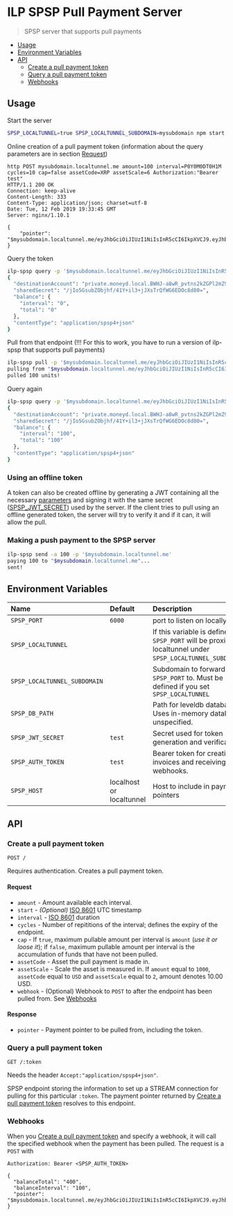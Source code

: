 # ILP SPSP Pull Payment Server
> SPSP server that supports pull payments

- [Usage](#usage)
- [Environment Variables](#environment-variables)
- [API](#api)
  - [Create a pull payment token](#create-a-pull-payment-token)
  - [Query a pull payment token](#query-a-pull-payment-token)
  - [Webhooks](#webhooks)

## Usage

Start the server
```sh
SPSP_LOCALTUNNEL=true SPSP_LOCALTUNNEL_SUBDOMAIN=mysubdomain npm start
```
Online creation of a pull payment token (information about the query parameters are in section [Request](###Request))

```http
http POST mysubdomain.localtunnel.me amount=100 interval=P0Y0M0DT0H1M cycles=10 cap=false assetCode=XRP assetScale=6 Authorization:"Bearer test" 
HTTP/1.1 200 OK
Connection: keep-alive
Content-Length: 333
Content-Type: application/json; charset=utf-8
Date: Tue, 12 Feb 2019 19:33:45 GMT
Server: nginx/1.10.1

{
    "pointer": "$mysubdomain.localtunnel.me/eyJhbGciOiJIUzI1NiIsInR5cCI6IkpXVCJ9.eyJhbW91bnQiOiIxMDAiLCJzdGFydCI6IjIwMTktMDItMTJUMTk6MzM6NDUuMTE1WiIsImludGVydmFsIjoiUDBZME0wRFQwSDFNIiwiY3ljbGVzIjoiMTAiLCJjYXAiOiJmYWxzZSIsImFzc2V0Q29kZSI6IlhSUCIsImFzc2V0U2NhbGUiOiI2IiwiaWF0IjoxNTUwMDAwMDI1fQ.qIf8kxq2DU3L6GcaPZSZJOBOksxEoEmUxWiRkyvmO44"
}
```
Query the token
```sh
ilp-spsp query -p '$mysubdomain.localtunnel.me/eyJhbGciOiJIUzI1NiIsInR5cCI6IkpXVCJ9.eyJhbW91bnQiOiIxMDAiLCJzdGFydCI6IjIwMTktMDItMTJUMTk6MzM6NDUuMTE1WiIsImludGVydmFsIjoiUDBZME0wRFQwSDFNIiwiY3ljbGVzIjoiMTAiLCJjYXAiOiJmYWxzZSIsImFzc2V0Q29kZSI6IlhSUCIsImFzc2V0U2NhbGUiOiI2IiwiaWF0IjoxNTUwMDAwMDI1fQ.qIf8kxq2DU3L6GcaPZSZJOBOksxEoEmUxWiRkyvmO44'
{
  "destinationAccount": "private.moneyd.local.BWHJ-a8wR_pvtns2kZGPl2mZ9oMnhjgCkg0L38zIs6E.aaB89gkDgV22aG54_b8BVAua~eyJhbGciOiJIUzI1NiIsInR5cCI6IkpXVCJ9~eyJhbW91bnQiOiIxMDAiLCJzdGFydCI6IjIwMTktMDItMTJUMTk6MzM6NDUuMTE1WiIsImludGVydmFsIjoiUDBZME0wRFQwSDFNIiwiY3ljbGVzIjoiMTAiLCJjYXAiOiJmYWxzZSIsImFzc2V0Q29kZSI6IlhSUCIsImFzc2V0U2NhbGUiOiI2IiwiaWF0IjoxNTUwMDAwMDI1fQ~qIf8kxq2DU3L6GcaPZSZJOBOksxEoEmUxWiRkyvmO44",
  "sharedSecret": "/jIo5GsubZObjhf/41Y+il3+jJXsTrQfWG6EDOc8d80=",
  "balance": {
    "interval": "0",
    "total": "0"
  },
  "contentType": "application/spsp4+json"
}
```

Pull from that endpoint (!!! For this to work, you have to run a version of ilp-spsp that supports pull payments)
```sh
ilp-spsp pull -p '$mysubdomain.localtunnel.me/eyJhbGciOiJIUzI1NiIsInR5cCI6IkpXVCJ9.eyJhbW91bnQiOiIxMDAiLCJzdGFydCI6IjIwMTktMDItMTJUMTk6MzM6NDUuMTE1WiIsImludGVydmFsIjoiUDBZME0wRFQwSDFNIiwiY3ljbGVzIjoiMTAiLCJjYXAiOiJmYWxzZSIsImFzc2V0Q29kZSI6IlhSUCIsImFzc2V0U2NhbGUiOiI2IiwiaWF0IjoxNTUwMDAwMDI1fQ.qIf8kxq2DU3L6GcaPZSZJOBOksxEoEmUxWiRkyvmO44'
pulling from "$mysubdomain.localtunnel.me/eyJhbGciOiJIUzI1NiIsInR5cCI6IkpXVCJ9.eyJhbW91bnQiOiIxMDAiLCJzdGFydCI6IjIwMTktMDItMTJUMTk6MzM6NDUuMTE1WiIsImludGVydmFsIjoiUDBZME0wRFQwSDFNIiwiY3ljbGVzIjoiMTAiLCJjYXAiOiJmYWxzZSIsImFzc2V0Q29kZSI6IlhSUCIsImFzc2V0U2NhbGUiOiI2IiwiaWF0IjoxNTUwMDAwMDI1fQ.qIf8kxq2DU3L6GcaPZSZJOBOksxEoEmUxWiRkyvmO44"...
pulled 100 units!
```

Query again
```sh
ilp-spsp query -p '$mysubdomain.localtunnel.me/eyJhbGciOiJIUzI1NiIsInR5cCI6IkpXVCJ9.eyJhbW91bnQiOiIxMDAiLCJzdGFydCI6IjIwMTktMDItMTJUMTk6MzM6NDUuMTE1WiIsImludGVydmFsIjoiUDBZME0wRFQwSDFNIiwiY3ljbGVzIjoiMTAiLCJjYXAiOiJmYWxzZSIsImFzc2V0Q29kZSI6IlhSUCIsImFzc2V0U2NhbGUiOiI2IiwiaWF0IjoxNTUwMDAwMDI1fQ.qIf8kxq2DU3L6GcaPZSZJOBOksxEoEmUxWiRkyvmO44'
{
  "destinationAccount": "private.moneyd.local.BWHJ-a8wR_pvtns2kZGPl2mZ9oMnhjgCkg0L38zIs6E.aaB89gkDgV22aG54_b8BVAua~eyJhbGciOiJIUzI1NiIsInR5cCI6IkpXVCJ9~eyJhbW91bnQiOiIxMDAiLCJzdGFydCI6IjIwMTktMDItMTJUMTk6MzM6NDUuMTE1WiIsImludGVydmFsIjoiUDBZME0wRFQwSDFNIiwiY3ljbGVzIjoiMTAiLCJjYXAiOiJmYWxzZSIsImFzc2V0Q29kZSI6IlhSUCIsImFzc2V0U2NhbGUiOiI2IiwiaWF0IjoxNTUwMDAwMDI1fQ~qIf8kxq2DU3L6GcaPZSZJOBOksxEoEmUxWiRkyvmO44",
  "sharedSecret": "/jIo5GsubZObjhf/41Y+il3+jJXsTrQfWG6EDOc8d80=",
  "balance": {
    "interval": "100",
    "total": "100"
  },
  "contentType": "application/spsp4+json"
}
```

### Using an offline token

A token can also be created offline by generating a JWT containing all the necessary [parameters](####Request) and signing it with the same secret ([SPSP_JWT_SECRET](##Environment-Variables)) used by the server. If the client tries to pull using an offline generated token, the server will try to verify it and if it can, it will allow the pull. 

### Making a push payment to the SPSP server
```sh
ilp-spsp send -a 100 -p '$mysubdomain.localtunnel.me'
paying 100 to "$mysubdomain.localtunnel.me"...
sent!
```

## Environment Variables

| Name | Default | Description |
|:---|:---|:---|
| `SPSP_PORT` | `6000` | port to listen on locally. |
| `SPSP_LOCALTUNNEL` | | If this variable is defined, `SPSP_PORT` will be proxied by localtunnel under `SPSP_LOCALTUNNEL_SUBDOMAIN`. |
| `SPSP_LOCALTUNNEL_SUBDOMAIN` | | Subdomain to forward `SPSP_PORT` to. Must be defined if you set `SPSP_LOCALTUNNEL` |
| `SPSP_DB_PATH` | | Path for leveldb database. Uses in-memory database if unspecified. |
| `SPSP_JWT_SECRET` | `test` | Secret used for token generation and verification. |
| `SPSP_AUTH_TOKEN` | `test` | Bearer token for creating invoices and receiving webhooks. |
| `SPSP_HOST` | localhost or localtunnel | Host to include in payment pointers |

## API

### Create a pull payment token

```http
POST /
```

Requires authentication. Creates a pull payment token.

#### Request

- `amount` -  Amount available each interval.
- `start` - _(Optional)_ [ISO 8601](https://en.wikipedia.org/wiki/ISO_8601) UTC timestamp
- `interval` - [ISO 8601](https://en.wikipedia.org/wiki/ISO_8601) duration
- `cycles` - Number of repititions of the interval; defines the expiry of the endpoint.
- `cap` - If `true`, maximum pullable amount per interval is `amount` (_use it or loose it_); if `false`, maximum pullable amount per interval is the accumulation of funds that have not been pulled.
- `assetCode` - Asset the pull payment is made in.
- `assetScale` - Scale the asset is measured in. If `amount` equal to `1000`, `assetCode` equal to `USD` and `assetScale` equal to `2`, amount denotes 10.00 USD.
- `webhook` - (Optional) Webhook to `POST` to after the endpoint has been pulled from. See [Webhooks](#webhooks)

#### Response

- `pointer` - Payment pointer to be pulled from, including the token.

### Query a pull payment token

```http
GET /:token
```
Needs the header `Accept:"application/spsp4+json"`.

SPSP endpoint storing the information to set up a STREAM connection for pulling for this particular `:token`. The payment pointer
returned by [Create a pull payment token](#create-a-pull-payment-token) resolves to this endpoint.

### Webhooks

When you [Create a pull payment token](#create-a-pull-payment-token) and specify a webhook, it will
call the specified webhook when the payment has been pulled. The request is a `POST` with

```http
Authorization: Bearer <SPSP_AUTH_TOKEN>

{
  "balanceTotal": "400",
  "balanceInterval": "100",
  "pointer": "$mysubdomain.localtunnel.me/eyJhbGciOiJIUzI1NiIsInR5cCI6IkpXVCJ9.eyJhbW91bnQiOiIxMDAiLCJzdGFydCI6IjIwMTktMDItMTJUMTk6MzM6NDUuMTE1WiIsImludGVydmFsIjoiUDBZME0wRFQwSDFNIiwiY3ljbGVzIjoiMTAiLCJjYXAiOiJmYWxzZSIsImFzc2V0Q29kZSI6IlhSUCIsImFzc2V0U2NhbGUiOiI2IiwiaWF0IjoxNTUwMDAwMDI1fQ.qIf8kxq2DU3L6GcaPZSZJOBOksxEoEmUxWiRkyvmO44"
}
```
